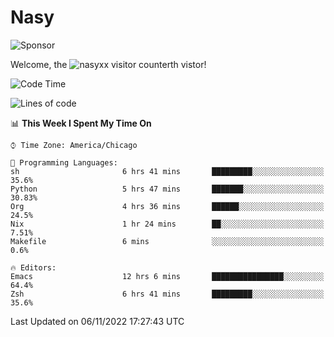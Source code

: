 # Nasy

<!--
<p align="center">
<img height="200" src="https://github-readme-stats.vercel.app/api?username=nasyxx&count_private=true&show_icons=true&theme=dracula&include_all_commits=true"/>
<img height="200" src="https://github-readme-stats.vercel.app/api/top-langs/?username=nasyxx&theme=dracula&hide=html,jupyter+notebook&count_private=true&show_icons=true"/>
</p>

  
----------------
-->

![Sponsor](https://img.shields.io/static/v1.svg?label=Sponsor&message=%E2%9D%A4&logo=GitHub&style=flat&color=pink)
 
Welcome, the ![nasyxx visitor counter](https://count.getloli.com/get/@nasyxx?theme=rule34)th vistor!
 
<!--START_SECTION:waka-->
![Code Time](http://img.shields.io/badge/Code%20Time-2%2C782%20hrs%205%20mins-blue)

![Lines of code](https://img.shields.io/badge/From%20Hello%20World%20I%27ve%20Written-5%20Million%20lines%20of%20code-blue)

📊 **This Week I Spent My Time On** 

```text
⌚︎ Time Zone: America/Chicago

💬 Programming Languages: 
sh                       6 hrs 41 mins       █████████░░░░░░░░░░░░░░░░   35.6% 
Python                   5 hrs 47 mins       ███████░░░░░░░░░░░░░░░░░░   30.83% 
Org                      4 hrs 36 mins       ██████░░░░░░░░░░░░░░░░░░░   24.5% 
Nix                      1 hr 24 mins        ██░░░░░░░░░░░░░░░░░░░░░░░   7.51% 
Makefile                 6 mins              ░░░░░░░░░░░░░░░░░░░░░░░░░   0.6%

🔥 Editors: 
Emacs                    12 hrs 6 mins       ████████████████░░░░░░░░░   64.4% 
Zsh                      6 hrs 41 mins       █████████░░░░░░░░░░░░░░░░   35.6%

```


 Last Updated on 06/11/2022 17:27:43 UTC
<!--END_SECTION:waka-->

<!-- ![visitors](https://visitor-badge.laobi.icu/badge?page_id=nasyxx.nasyxx) -->
